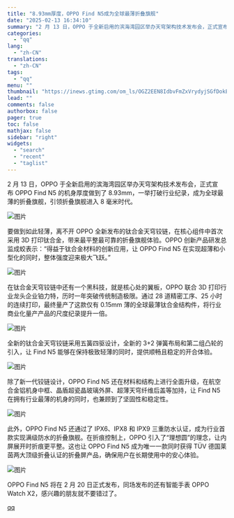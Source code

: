 ```yaml
---
title: "8.93mm厚度，OPPO Find N5成为全球最薄折叠旗舰"
date: "2025-02-13 16:34:10"
summary: "2 月 13 日，OPPO 于全新启用的滨海湾园区举办天穹架构技术发布会，正式宣布 OPPO Fin..."
categories:
  - "qq"
lang:
  - "zh-CN"
translations:
  - "zh-CN"
tags:
  - "qq"
menu: ""
thumbnail: "https://inews.gtimg.com/om_ls/OGZ2EEN8IdbvFmZxVrydyjSGfDokEyIiYesMZHDA7ckdIAA_640360/0"
lead: ""
comments: false
authorbox: false
pager: true
toc: false
mathjax: false
sidebar: "right"
widgets:
  - "search"
  - "recent"
  - "taglist"
---
```


2 月 13 日，OPPO 于全新启用的滨海湾园区举办天穹架构技术发布会，正式宣布 OPPO Find N5 的机身厚度做到了 8.93mm，一举打破行业纪录，成为全球最薄的折叠旗舰，引领折叠旗舰进入 8 毫米时代。

![图片](https://inews.gtimg.com/om_bt/OtbkUs26_26i_bDy2Gn3Y2ZLVJiNmgIaeVkvyDPzxkQsMAA/641)

要做到如此轻薄，离不开 OPPO 全新发布的钛合金天穹铰链，在核心组件中首次采用 3D 打印钛合金，带来最平整最可靠的折叠旗舰体验。OPPO 创新产品研发总监成蛟表示：“得益于钛合金材料的创新应用，让 OPPO Find N5 在实现超薄和小型化的同时，整体强度迎来极大飞跃。”

![图片](https://inews.gtimg.com/om_bt/OdOMuARdsLe7vIq_3LcP0WPcpRBB8jLA2zX2IsWFc2JoIAA/641)

在钛合金天穹铰链中还有一个黑科技，就是核心处的翼板，OPPO 联合 3D 打印行业龙头企业铂力特，历时一年突破传统制造极限。通过 28 道精密工序、25 小时的连续打印，最终量产了这款仅有 0.15mm 薄的全球最薄钛合金结构件，将行业商业化量产产品的尺度纪录提升一倍。

![图片](https://inews.gtimg.com/om_bt/OTanpVEtPBse-J3ZBBMeO1BEa6ecGr15Reo4rRtrdhpN0AA/641)

全新的钛合金天穹铰链采用五簧四驱设计，全新的 3+2 弹簧布局和第二组凸轮的引入，让 Find N5 能够在保持极致轻薄的同时，提供顺畅且稳定的开合体验。

![图片](https://inews.gtimg.com/om_bt/OLrgzUZPVGQ_e1ATnXA29QXB4bhH1ZqG-G7kgxe2C8e3QAA/641)

除了新一代铰链设计，OPPO Find N5 还在材料和结构上进行全面升级，在航空合金铝机身中框、晶盾超瓷晶玻璃外屏、超薄天穹纤维后盖等加持，让 Find N5 在拥有行业最薄的机身的同时，也兼顾到了坚固性和稳定性。

![图片](https://inews.gtimg.com/om_bt/OZupyZHKLAk8rpQWYjg-ticrPJ9yb5cP1dmuyGuOPI7MsAA/641)

此外，OPPO Find N5 还通过了 IPX6、IPX8 和 IPX9 三重防水认证，成为行业首款实现满级防水的折叠旗舰。在折痕控制上，OPPO 引入了“理想圆”的理念，让内屏展开时折痕更平整。这也让 OPPO Find N5 成为唯一一款同时获得 TÜV 德国莱茵两大顶级折叠认证的折叠屏产品，确保用户在长期使用中的安心体验。

![图片](https://inews.gtimg.com/om_bt/OxUpL2_dRvjMQ2p6EWkpZKMmCoP8cXyaUJBBhVOHsfQr4AA/641)

OPPO Find N5 将在 2 月 20 日正式发布，同场发布的还有智能手表 OPPO Watch X2，感兴趣的朋友就不要错过了。

[qq](https://new.qq.com/rain/a/20250213A05W3400)

